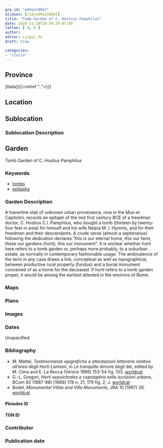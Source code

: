 ```yaml
---
gre_id: "ed9aa10662"
aliases: [/id/ed9aa10662]
title: "Tomb Garden of C. Hostius Pamphilus"
date: 2020-11-29T10:54:29-07:00
latlon: [ 0, 0 ]
author:
editor: Lingyi Xu
draft: true

categories:
- "italia"
---
```


## Province
[italia]({{<relref "..">}})

## Location

<!--### Location Description-->

<!-- LEAVE THIS BLANK FOR NOW -->

## Sublocation

### Sublocation Description

## Garden

Tomb Garden of C. Hostius Pamphilus

### Keywords

- [tombs](http://vocab.getty.edu/page/aat/300005926)
- [epitaphs](http://vocab.getty.edu/page/aat/300028729)

### Garden Description
A travertine slab of unknown urban provenance, now in the Mus-ei Capitolini, records an epitaph of the mid first century BCE of a freedman doctor, C. Hostius C.l. Pamphilus, who bought a tomb (thirteen by twenty-four feet in area) for himself and his wife Nelpia M. l. Hymnis, and for their freedmen and their descendants. A crude verse (almost a septenarius) following the dedication declares “this is our eternal home, this our farm, these our gardens (horti), this our monument”. It is unclear whether horti here refers to a tomb garden or, perhaps more probably, to a suburban estate, as normally in contemporary fashionable usage. The ambivalence of the term in any case draws a link, conceptual as well as topographical, between productive rural property (fundus) and a burial monument conceived of as a home for the deceased. If horti refers to a tomb garden proper, it would be among the earliest attested in the environs of Rome.

### Maps

<!--
{{< image src="FILENAME" alt="ALT_TEXT" title="CAPTION" >}}
-->

### Plans

### Images

### Dates
Unspecified

### Bibliography
- M. Mattei, *Testimonianze epigrafiche e attestazioni letterarie relative all’area degli Horti Lamiani*, in Le tranquille dimore degli dei, edited by M. Cima and E. La Rocca (Venice 1986) 153-54 fig. 103. [worldcat](https://www.worldcat.org/title/tranquille-dimore-degli-dei-la-residenza-imperiale-degli-horti-lamiani/oclc/488260676&referer=brief_results)
- G.-L. Gregori, *Horti sepulchrales e cepotaphia nelle iscrizioni urbane*, BCom 92 (1987-88) [1989] 178 n. 21, 179 fig. 2; J. [worldcat](https://www.worldcat.org/title/horti-sepulchrales-e-cepotaphia-nelle-iscrizioni-urbane/oclc/886794800&referer=brief_results)
- Bodel, *Monumental Villas and Villa Monuments*, JRA 10 (1997) 26. [worldcat](https://www.worldcat.org/title/hadrians-villa-and-villa-deste/oclc/18871033&referer=brief_results)

<!--#### Periodo ID-->

<!-- [PERIODO_ID](https://pleiades.stoa.org/places/PLEIADES_ID) -->

#### Pleiades ID

#### TGN ID

### Contributor

### Publication date

<!--### Related articles-->

<!-- Links to other related articles. Leave blank for now -->